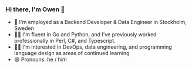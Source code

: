 ### Hi there, I'm Owen 👋

- 🏢 I'm employed as a Backend Developer & Data Engineer in Stockholm, Sweden
- 👨‍💻 I'm fluent in Go and Python, and I've previously worked professionally in Perl, C#, and Typescript.
- 👨‍🎓 I'm interested in DevOps, data engineering, and programming language design as areas of continued learning
- 😄 Pronouns: he / him

<!--
**ohamill/ohamill** is a ✨ _special_ ✨ repository because its `README.md` (this file) appears on your GitHub profile.

Here are some ideas to get you started:

- 🔭 I’m currently working on ...
- 🌱 I’m currently learning ...
- 👯 I’m looking to collaborate on ...
- 🤔 I’m looking for help with ...
- 💬 Ask me about ...
- 📫 How to reach me: ...
- 😄 Pronouns: ...
- ⚡ Fun fact: ...
-->
